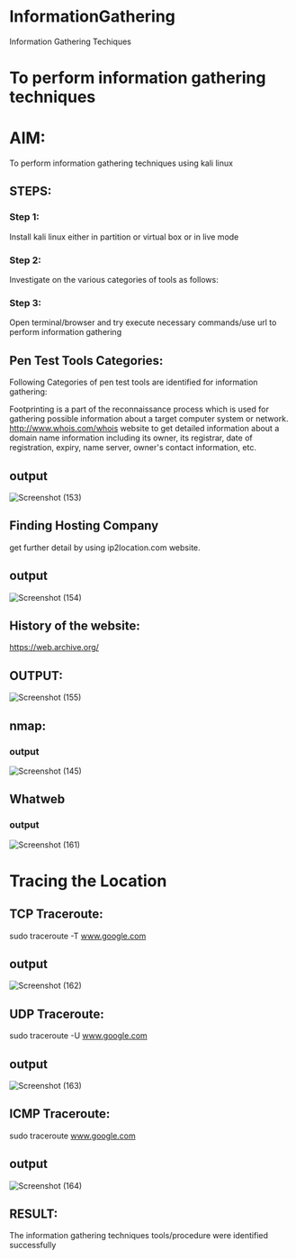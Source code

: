 # InformationGathering
Information Gathering Techiques

# To perform information gathering techniques

# AIM:

To perform information gathering techniques using kali linux 

## STEPS:

### Step 1:

Install kali linux either in partition or virtual box or in live mode

### Step 2:

Investigate on the various categories of tools as follows:

### Step 3:
Open terminal/browser and try execute necessary commands/use url to perform information gathering

## Pen Test Tools Categories:  

Following Categories of pen test tools are identified for information gathering:

Footprinting is a part of the reconnaissance process which is used for gathering possible information about a target computer system or network.
http://www.whois.com/whois website to get detailed information about a domain name information including its owner, its registrar, date of registration, expiry, name server, owner's contact information, etc.

## output
![Screenshot (153)](https://github.com/user-attachments/assets/0b87f717-cade-4903-860e-04703ae89b83)

## Finding Hosting Company
get further detail by using ip2location.com website.
## output
![Screenshot (154)](https://github.com/user-attachments/assets/08a7fb73-498d-459c-af47-3913a487c776)

## History of the website:
https://web.archive.org/
## OUTPUT:
![Screenshot (155)](https://github.com/user-attachments/assets/d541dffb-86f2-44ff-9884-321b1ce5b4fe)

## nmap:
### output
![Screenshot (145)](https://github.com/user-attachments/assets/0d595425-da2e-47a6-8216-7f4a9b8aaeb8)


## Whatweb
### output
![Screenshot (161)](https://github.com/user-attachments/assets/3f9c3826-4fec-4758-a514-5cfba1f54ccd)


# Tracing the Location
## TCP Traceroute:
sudo traceroute -T www.google.com
## output
![Screenshot (162)](https://github.com/user-attachments/assets/4643aeee-637a-45ae-be0b-483371a8a82e)


## UDP Traceroute:
sudo traceroute -U www.google.com
## output
![Screenshot (163)](https://github.com/user-attachments/assets/1846938a-a286-4a95-9489-f8b44bf147af)


## ICMP Traceroute:
sudo traceroute  www.google.com
## output
![Screenshot (164)](https://github.com/user-attachments/assets/a021c9b7-1278-48e8-b265-ce913606d86b)


## RESULT:
The information gathering techniques tools/procedure were  identified successfully